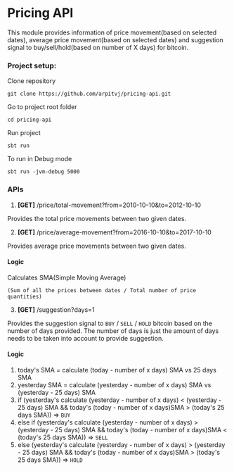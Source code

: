 # Pricing API



This module provides information of price movement(based on selected dates), average price movement(based on selected dates) and suggestion signal to buy/sell/hold(based on number of X days) for bitcoin. 

### Project setup:

Clone repository 
```
git clone https://github.com/arpitvj/pricing-api.git
```

Go to project root folder
```
cd pricing-api
```

Run project

```
sbt run
```

To run in Debug mode
```
sbt run -jvm-debug 5000
```


### APIs

1. **[GET]** /price/total-movement?from=2010-10-10&to=2012-10-10

Provides the total price movements between two given dates.


2. **[GET]** /price/average-movement?from=2016-10-10&to=2017-10-10

Provides average price movements between two given dates.

#### Logic
Calculates SMA(Simple Moving Average)
```
(Sum of all the prices between dates / Total number of price quantities)
```  
3. **[GET]** /suggestion?days=1

Provides the suggestion signal to `BUY` / `SELL` / `HOLD` bitcoin based on the number of days provided.
The number of days is just the amount of days needs to be taken into account to provide suggestion.

#### Logic
1. today's SMA = calculate (today - number of x days) SMA vs 25 days SMA
2. yesterday SMA = calculate (yesterday - number of x days) SMA vs (yesterday - 25 days) SMA
3. if (yesterday's calculate (yesterday - number of x days) < (yesterday - 25 days) SMA && today's (today - number of x days)SMA > (today's 25 days SMA)) => `BUY`
4. else if (yesterday's calculate (yesterday - number of x days) > (yesterday - 25 days) SMA && today's (today - number of x days)SMA < (today's 25 days SMA)) => `SELL`
5. else (yesterday's calculate (yesterday - number of x days) > (yesterday - 25 days) SMA && today's (today - number of x days)SMA > (today's 25 days SMA)) => `HOLD`
    
